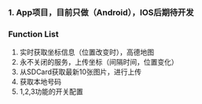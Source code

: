 ﻿### 1. App项目，目前只做（Android），IOS后期待开发

### Function List

1. 实时获取坐标信息（位置改变时），高德地图
2. 永不关闭的服务，上传坐标（间隔时间，位置变化）
3. 从SDCard获取最新10张图片，进行上传
4. 获取本地号码
5. 1,2,3功能的开关配置
